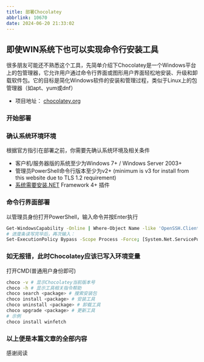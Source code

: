 ```yaml
---
title: 部署Chocolatey
abbrlink: 10670
date: 2024-06-20 21:33:02
---
```


## 即使WIN系统下也可以实现命令行安装工具

很多朋友可能还不熟悉这个工具，先简单介绍下Chocolatey是一个Windows平台上的包管理器，它允许用户通过命令行界面或图形用户界面轻松地安装、升级和卸载软件包。它的目标是简化Windows软件的安装和管理过程，类似于Linux上的包管理器（如apt、yum或dnf）

- 项目地址： [chocolatey.org](https://chocolatey.org/)

### 开始部署

### 确认系统环境环境

根据官方指引在部署之前，你需要先确认系统环境及相关条件

- 客户机/服务器版的系统至少为Windows 7+ / Windows Server 2003+
- 管理员PowerShell命令行版本至少为v2+ (minimum is v3 for install from this website due to TLS 1.2 requirement)
- [系统需要安装.NET](http://xn--49s319erjbwxt20aj60d.net/) Framework 4+ 插件

### 命令行界面部署

以管理员身份打开PowerShell，输入命令并按Enter执行

```bash
Get-WindowsCapability -Online | Where-Object Name -like 'OpenSSH.Client*' | Add-WindowsCapability -Online
# 进度条读写完毕后，再次输入：
Set-ExecutionPolicy Bypass -Scope Process -Force; [System.Net.ServicePointManager]::SecurityProtocol = [System.Net.ServicePointManager]::SecurityProtocol -bor 3072; iex ((New-Object System.Net.WebClient).DownloadString('<https://community.chocolatey.org/install.ps1>'))
```

### 如无报错，此时Chocolatey应该已写入环境变量

打开CMD(普通用户身份即可)

```bash
choco -v # 显示Chocolatey当前版本号
choco -h # 显示工具相关指令帮助
choco search <package> # 搜索安装包
choco install <package> # 安装工具
choco uninstall <package> # 卸载工具
choco upgrade <package> # 更新工具
# 示例
choco install winfetch
```

### 以上便是本篇文章的全部内容

感谢阅读